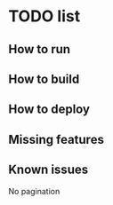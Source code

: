 # TODO list

## How to run

## How to build

## How to deploy

## Missing features

## Known issues

No pagination
